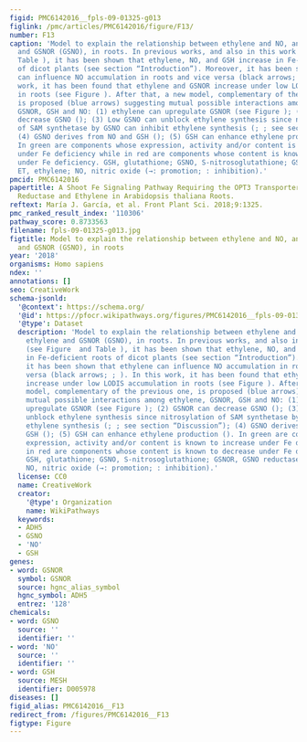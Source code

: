 ```yaml
---
figid: PMC6142016__fpls-09-01325-g013
figlink: /pmc/articles/PMC6142016/figure/F13/
number: F13
caption: 'Model to explain the relationship between ethylene and NO, and between ethylene
  and GSNOR (GSNO), in roots. In previous works, and also in this work (see Figure  and
  Table ), it has been shown that ethylene, NO, and GSH increase in Fe-deficient roots
  of dicot plants (see section “Introduction”). Moreover, it has been shown that ethylene
  can influence NO accumulation in roots and vice versa (black arrows; ; ). In this
  work, it has been found that ethylene and GSNOR increase under low LODIS accumulation
  in roots (see Figure ). After that, a new model, complementary of the previous one,
  is proposed (blue arrows) suggesting mutual possible interactions among ethylene,
  GSNOR, GSH and NO: (1) ethylene can upregulate GSNOR (see Figure ); (2) GSNOR can
  decrease GSNO (); (3) Low GSNO can unblock ethylene synthesis since nitrosylation
  of SAM synthetase by GSNO can inhibit ethylene synthesis (; ; see section “Discussion”);
  (4) GSNO derives from NO and GSH (); (5) GSH can enhance ethylene production ().
  In green are components whose expression, activity and/or content is known to increase
  under Fe deficiency while in red are components whose content is known to decrease
  under Fe deficiency. GSH, glutathione; GSNO, S-nitrosoglutathione; GSNOR, GSNO reductase;
  ET, ethylene; NO, nitric oxide (→: promotion; : inhibition).'
pmcid: PMC6142016
papertitle: A Shoot Fe Signaling Pathway Requiring the OPT3 Transporter Controls GSNO
  Reductase and Ethylene in Arabidopsis thaliana Roots.
reftext: María J. García, et al. Front Plant Sci. 2018;9:1325.
pmc_ranked_result_index: '110306'
pathway_score: 0.8733563
filename: fpls-09-01325-g013.jpg
figtitle: Model to explain the relationship between ethylene and NO, and between ethylene
  and GSNOR (GSNO), in roots
year: '2018'
organisms: Homo sapiens
ndex: ''
annotations: []
seo: CreativeWork
schema-jsonld:
  '@context': https://schema.org/
  '@id': https://pfocr.wikipathways.org/figures/PMC6142016__fpls-09-01325-g013.html
  '@type': Dataset
  description: 'Model to explain the relationship between ethylene and NO, and between
    ethylene and GSNOR (GSNO), in roots. In previous works, and also in this work
    (see Figure  and Table ), it has been shown that ethylene, NO, and GSH increase
    in Fe-deficient roots of dicot plants (see section “Introduction”). Moreover,
    it has been shown that ethylene can influence NO accumulation in roots and vice
    versa (black arrows; ; ). In this work, it has been found that ethylene and GSNOR
    increase under low LODIS accumulation in roots (see Figure ). After that, a new
    model, complementary of the previous one, is proposed (blue arrows) suggesting
    mutual possible interactions among ethylene, GSNOR, GSH and NO: (1) ethylene can
    upregulate GSNOR (see Figure ); (2) GSNOR can decrease GSNO (); (3) Low GSNO can
    unblock ethylene synthesis since nitrosylation of SAM synthetase by GSNO can inhibit
    ethylene synthesis (; ; see section “Discussion”); (4) GSNO derives from NO and
    GSH (); (5) GSH can enhance ethylene production (). In green are components whose
    expression, activity and/or content is known to increase under Fe deficiency while
    in red are components whose content is known to decrease under Fe deficiency.
    GSH, glutathione; GSNO, S-nitrosoglutathione; GSNOR, GSNO reductase; ET, ethylene;
    NO, nitric oxide (→: promotion; : inhibition).'
  license: CC0
  name: CreativeWork
  creator:
    '@type': Organization
    name: WikiPathways
  keywords:
  - ADH5
  - GSNO
  - 'NO'
  - GSH
genes:
- word: GSNOR
  symbol: GSNOR
  source: hgnc_alias_symbol
  hgnc_symbol: ADH5
  entrez: '128'
chemicals:
- word: GSNO
  source: ''
  identifier: ''
- word: 'NO'
  source: ''
  identifier: ''
- word: GSH
  source: MESH
  identifier: D005978
diseases: []
figid_alias: PMC6142016__F13
redirect_from: /figures/PMC6142016__F13
figtype: Figure
---
```

